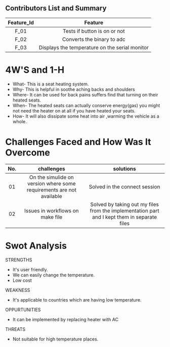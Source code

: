 ## Contributors List and Summary
|Feature_Id|Feature|
|:--------:|:---------:|
|F_01|Tests if button is on or not|
|F_02|Converts the binary to adc |
|F_03|Displays the temperature on the serial monitor|



# 4W'S and 1-H
*   What- This is a seat heating system.
*   Why- This is helpful in soothe aching backs and shoulders
*   Where- It can be used for back pains suffers find that turning on their heated seats.
*   When- The heated seats can actually conserve energy(gas) you might not need the heater on at all if you have heated your seats.
*   How- It will also dissipate some heat into air ,warming the vehicle as a whole.

# Challenges Faced and How Was It Overcome
|No.|challenges|solutions|
|:-------:|:--------:|:---------:|
|01|On the simulide on version where some requirements are not available|Solved in the connect session|
|02|Issues in workflows on make file|Solved by taking out my files from the implementation part and I kept them in separate files|

# Swot Analysis
STRENGTHS

*   It's user friendly.
*   We can easily change the temperature.
*   Low cost

WEAKNESS

*   It's applicable to countries which are having low temperature.

OPPURTUNITIES

*   It can be implemented by replacing heater with AC

THREATS

*   Not suitable for high temperature places.  
